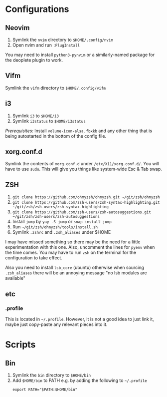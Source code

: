 # Configurations

## Neovim

1. Symlink the `nvim` directory to `$HOME/.config/nvim`
2. Open nvim and run `:PlugInstall`

You may need to install `python3-pynvim` or a similarly-named package for the deoplete plugin to work.

## Vifm

Symlink the `vifm` directory to `$HOME/.config/vifm`

## i3

1. Symlink `i3` to `$HOME/i3`
2. Symlink `i3status` to `$HOME/i3status`

*Prerequisites:* Install `volume-icon-alsa`, `fbxkb` and any other thing that is being autostarted in the bottom of the config file.

## xorg.conf.d

Symlink the contents of `xorg.conf.d` under `/etx/X11/xorg.conf.d/`. You will have to use `sudo`.
This will give you things like system-wide Esc & Tab swap.

## ZSH

1. `git clone https://github.com/ohmyzsh/ohmyzsh.git ~/git/zsh/ohmyzsh`
2. `git clone https://github.com/zsh-users/zsh-syntax-highlighting.git ~/git/zsh/zsh-users/zsh-syntax-highlighting`
3. `git clone https://github.com/zsh-users/zsh-autosuggestions.git ~/git/zsh/zsh-users/zsh-autosuggestions`
4. Install `jump` by `yay -S jump` or `snap install jump`
5. Run `~/git/zsh/ohmyzsh/tools/install.sh`
6. Symlink `.zshrc` and `.zsh_aliases` under $HOME

I may have missed something so there may be the need for a little experimentation with this one. Also, uncomment the lines for `pyenv` when the time comes. You may have to run `zsh` on the terminal for the configuration to take effect.

Also you need to install `lsb_core` (ubuntu) otherwise when sourcing `.zsh_aliases` there will be an annoying message "no lsb modules are available"

## etc

### .profile

This is located in `~/.profile`. However, it is not a good idea to just link it, maybe just copy-paste any relevant pieces into it.

# Scripts

## Bin

1. Symlink the `bin` directory to `$HOME/bin`
2. Add `$HOME/bin` to PATH e.g. by adding the following to `~/.profile`
   ```
   export PATH="$PATH:$HOME/bin"
   ```

